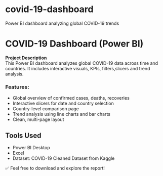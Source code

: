 # covid-19-dashboard
Power BI dashboard analyzing global COVID-19 trends


# COVID-19 Dashboard (Power BI)

 **Project Description**  
This Power BI dashboard analyzes global COVID-19 data across time and countries. It includes interactive visuals, KPIs, filters,slicers and trend analysis.

### Features:
- Global overview of confirmed cases, deaths, recoveries
- Interactive slicers for date and country selection
- Country-level comparison page
- Trend analysis using line charts and bar charts
- Clean, multi-page layout

## Tools Used
- Power BI Desktop
- Excel
- Dataset: COVID-19 Cleaned Dataset from Kaggle


✅ Feel free to download and explore the report!
